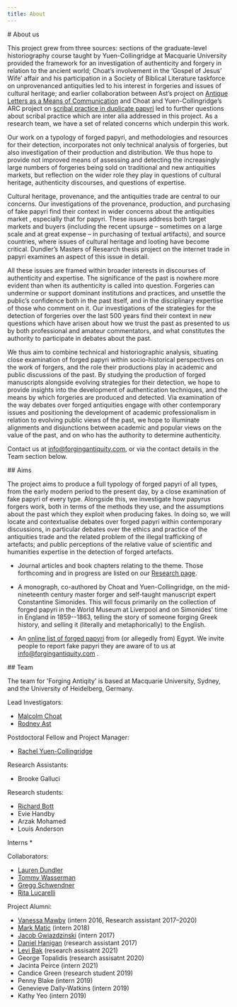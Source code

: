 ```yaml
---
title: About
---
```

<a name="about"/> 
# About us

This project grew from three sources: sections of the graduate-level historiography course taught by Yuen-Collingridge at Macquarie University provided the framework for an investigation of authenticity and forgery in relation to the ancient world; Choat’s involvement in the ‘Gospel of Jesus’ Wife’ affair and his participation in a Society of Biblical Literature taskforce on unprovenanced antiquities led to his interest in forgeries and issues of cultural heritage; and earlier collaboration between Ast’s project on [Antique Letters as a Means of Communication](http://www.materiale-textkulturen.org/subproject.php?tp=A02&up=) and Choat and Yuen-Collingridge’s ARC project on [scribal practice in duplicate papyri](http://purl.org/au-research/grants/arc/DP120103738) led to further questions about scribal practice which are inter alia addressed in this project. As a research team, we have a set of related concerns which underpin this work.

Our work on a typology of forged papyri, and methodologies and resources for their detection, incorporates not only technical analysis of forgeries, but also investigation of their production and distribution. We thus hope to provide not improved means of assessing and detecting the increasingly large numbers of forgeries being sold on traditional and new antiquities markets, but reflection on the wider role they play in questions of cultural heritage, authenticity discourses, and questions of expertise.

Cultural heritage, provenance, and the antiquities trade are central to our concerns. Our investigations of the provenance, production, and purchasing of fake papyri find their context in wider concerns about the antiquities market , especially that for papyri. These issues address both target markets and buyers (including the recent upsurge – sometimes on a large scale and at great expense – in purchasing of textual artifacts), and source countries, where issues of cultural heritage and looting have become critical. Dundler’s Masters of Research thesis project on the internet trade in papyri examines an aspect of this issue in detail.

All these issues are framed within broader interests in discourses of authenticity and expertise. The significance of the past is nowhere more evident than when its authenticity is called into question. Forgeries can undermine or support dominant institutions and practices, and unsettle the public’s confidence both in the past itself, and in the disciplinary expertise of those who comment on it. Our investigations of the strategies for the detection of forgeries over the last 500 years find their context in new questions which have arisen about how we trust the past as presented to us by both professional and amateur commentators, and what constitutes the authority to participate in debates about the past.

We thus aim to combine technical and historiographic analysis, situating close examination of forged papyri within socio-historical perspectives on the work of forgers, and the role their productions play in academic and public discussions of the past. By studying the production of forged manuscripts alongside evolving strategies for their detection, we hope to provide insights into the development of authentication techniques, and the means by which forgeries are produced and detected. Via examination of the way debates over forged antiquities engage with other contemporary issues and positioning the development of academic professionalism in relation to evolving public views of the past, we hope to illuminate alignments and disjunctions between academic and popular views on the value of the past, and on who has the authority to determine authenticity.

Contact us at <a href="mailto:info@forgingantiquity.com">info@forgingantiquity.com</a>, or via the contact details in the Team section below.

<a name="aims"/> 
## Aims

The project aims to produce a full typology of forged papyri of all types, from the early modern period to the 
present day, by a close examination of fake papyri of every type. Alongside this, we investigate how papyrus 
forgers work, both in terms of the methods they use, and the assumptions about the past which they exploit when
producing fakes. In doing so, we will locate and contextualise debates over forged papyri within contemporary
discussions, in particular debates over the ethics and practice of the antiquities trade and the related problem 
of the illegal trafficking of artefacts; and public perceptions of the relative value of scientific and
humanities expertise in the detection of forged artefacts.

* Journal articles and book chapters relating to the theme. Those forthcoming and in progress are listed on our [Research page](/research#publications).

* A monograph, co-authored by Choat and Yuen-Collingridge, on the mid-nineteenth century master forger and self-taught manuscript expert Constantine Simonides. 
This will focus primarily on the collection of forged papyri in the World Museum at Liverpool and on Simonides' time in 
England in 1859--1863, telling the story of someone forging Greek history, and selling it (literally and metaphorically)
to the English.

* An [online list of forged papyri](/forgeries) from (or allegedly from) Egypt. We invite people to report fake papyri they are aware of to us at <a href="mailto:info@forgingantiquity.com"> info@forgingantiquity.com </a>.

<a name="team"/>
## Team

The team for 'Forging Antiqity' is based at Macquarie University, Sydney, and the University of Heidelberg, Germany.

Lead Investigators:
* [Malcolm Choat](/malcolm)
* [Rodney Ast](/rodney)

Postdoctoral Fellow and Project Manager:
* [Rachel Yuen-Collingridge](/rachel)

Research Assistants:
* Brooke Galluci

Research students:
* [Richard Bott](/richard)
* Evie Handby
* Arzak Mohamed
* Louis Anderson

Interns
*  

Collaborators:
* [Lauren Dundler](/lauren)
* [Tommy Wasserman](https://ansgarteologiskehogskole.academia.edu/TWasserman)
* [Gregg Schwendner](https://wichita.academia.edu/GreggWSchwendner)
* [Rita Lucarelli](http://nes.berkeley.edu/faculty/lucarelli.html)

Project Alumni:
* [Vanessa Mawby](/vanessa) (intern 2016, Research assistant 2017–2020)
* [Mark Matic](/mark) (intern 2018)
* [Jacob Gwiazdzinski](/jacob) (intern 2017)
* [Daniel Hanigan](/daniel) (research assistant 2017)
* [Levi Bak](/levi) (research assisatnt 2021)
* George Topalidis (research assisatnt 2020)
* Jacinta Peirce (intern 2021)
* Candice Green (research student 2019)
* Penny Blake (intern 2019)
* Genevieve Dally-Watkins (intern 2019)
* Kathy Yeo (intern 2019)
